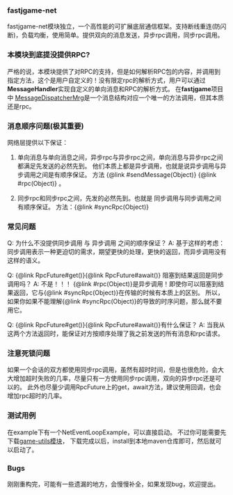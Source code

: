 ### fastjgame-net

fastjgame-net模块独立，一个高性能的可扩展底层通信框架。支持断线重连(防闪断)，负载均衡，使用简单。提供双向的消息发送，异步rpc调用，同步rpc调用。

### 本模块到底提没提供RPC?
   严格的说，本模块提供了对RPC的支持，但是如何解析RPC包的内容，并调用到指定方法，这个是用户自定义的！没有限定rpc的解析方式，用户可以通过**MessageHandler**实现自定义的单向消息和RPC的解析方式。
   在**fastjgame**项目中 [MessageDispatcherMrg](https://github.com/hl845740757/fastjgame/blob/master/game-core/src/main/java/com/wjybxx/fastjgame/mrg/MessageDispatcherMrg.java)是一个消息结构对应一个唯一的方法调用，但其本质还是rpc。


### 消息顺序问题(极其重要)
 网络层提供以下保证：
 1. 单向消息与单向消息之间，异步rpc与异步rpc之间，单向消息与异步rpc之间都满足先发送的必然先到。
 他们本质上都是异步调用，也就是说异步调用与异步调用之间是有顺序保证。
 方法 {@link #sendMessage(Object)} {@link #rpc(Object)} 。
 
 2. 同步rpc和同步rpc之间，先发的必然先到。也就是 同步调用与同步调用之间有顺序保证。
    方法：{@link #syncRpc(Object)}

### 常见问题 
 Q: 为什么不没提供同步调用 与 异步调用 之间的顺序保证？
 A: 基于这样的考虑：同步调用表示一种更迫切的需求，期望更快的处理，更快的返回，而异步调用没有这样的语义。
 
 Q: {@link RpcFuture#get()}{@link RpcFuture#await()} 阻塞到结果返回是同步调用吗？
 A: 不是！！！ {@link #rpc(Object)}是异步调用！即使你可以阻塞到结果返回，它与{@link #syncRpc(Object)}在传输的时候有本质上的区别。
      所以，如果你如果不能理解{@link #syncRpc(Object)}的导致的时序问题，那么就不要用它。
 
 Q: {@link RpcFuture#get()}{@link RpcFuture#await()}有什么保证？
 A: 当我从这两个方法返回时，能保证对方按顺序处理了我之前发送的所有消息和rpc请求。

### 注意死锁问题
   如果一个会话的双方都使用同步rpc调用，虽然有超时时间，但是也很危险，会大大增加超时失败的几率，尽量只有一方使用同步rpc调用，双向的异步rpc还是可以的。
   此外也尽量少调用RpcFuture上的get，await方法，建议使用回调，也会增加rpc超时的几率。

### 测试用例
   在example下有一个NetEventLoopExample，可以直接启动。 不过你可能需要先下载[game-utils模块](https://github.com/hl845740757/fastjgame-utils.git)，
   下载完成以后，install到本地maven仓库即可，然后就可以启动了。
### Bugs
   刚刚重构完，可能有一些遗漏的地方，会慢慢补全，如果发现bug，欢迎提出。
